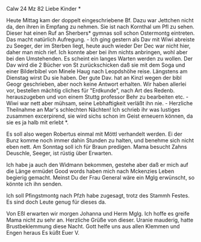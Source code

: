  Calw 24 Mz 82
Liebe Kinder <Marie>*

Heute Mittag kam der doppelt eingeschriebene Bf. Dazu war Jettchen nicht da, den ihren in Empfang zu nehmen. Sie ist nach Kornthal um Pfl zu sehen. Dieser hat einen Ruf an Sherbers* gymnas soll schon Ostermontg eintreten. Das macht natürlich Aufregung. - Ich ging gestern als Dav mit Wiwi abreiste zu Seeger, der im Sterben liegt, heute auch wieder Der Dec war nicht hier, daher man mich rief. Ich konnte aber bei ihm nichts anbringen, wohl aber bei den Umstehenden. Es scheint ein langes Warten werden zu wollen. Der Dav wird die 2 Bücher von St zurückschicken daß sie mit dem Soga und einer Bilderbibel von Minele Haug<k> nach Leopdshöhe reise. Längstens am Dienstag wirst Du sie haben. Der gute Dav. hat an Kinzl wegen der bibl Geogr geschrieben, aber noch keine Antwort erhalten. Wir haben allerlei vor, bestellen mächtig cliches für "Erdkunde", nach Art des Redenb. herauszugeben und von einem Stuttg professor Behr zu bearbeiten etc. - Wiwi war nett aber mühsam, seine Lebhaftigkeit verläßt ihn nie. - Herzliche Theilnahme an Mar's schlechten Nächten! Ich schrieb ihr was lustiges zusammen excerpirend, sie wird sichs schon im Geist erneuern können, da sie es ja halb mit erlebt <hat>*.

Es soll also wegen Robertus einmal mit Möttl verhandelt werden. Ei der Bunz komme noch immer dahin Stunden zu halten, und benehme sich nicht eben nett. 
Am Sonntag soll ich für Braun predigen. Mama besucht Zahns Deuschle, Seeger, ist rüstig über Erwarten.

Ich habe ja auch den Widmann bekommen, gestehe aber daß er mich auf die Länge ermüdet Good words haben mich nach Mckenzies Leben begierig gemacht. Meinst Du der Frau General wäre ein Mglg erwünscht, so könnte ich ihn senden.

Ich soll Pfingstmontg nach Pfzh habe zugesagt, trotz des Stammh Festes. Es sind doch Leute genug für dieses da.

Von Eßl erwarten wir morgen Johanna und Herm Mglg. Ich hoffe es greife Mama nicht zu sehr an. Herzliche Grüße von dieser. Uranie mauderig, hatte Brustbeklemmung diese Nacht. Gott helfe uns aus allen Klemmen und Engen heraus 
 Es küßt Euer V.
